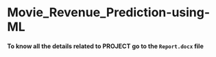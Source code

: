 # Movie_Revenue_Prediction-using-ML
#### To know all the details related to PROJECT go to the `Report.docx` file
